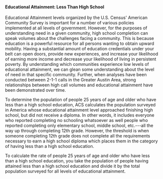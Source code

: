 #### Educational Attainment: Less Than High School

Educational Attainment levels organized by the U.S. Census' American Community Survey is important for a number of various policies implemented at all levels of government. However, for the purposes of understanding need in a given community, high school completion can speak volumes about the challenges facing a community. This is because education is a powerful resource for all persons wanting to obtain upward mobility. Having a substantial amount of education credentials under your belt can open doors, provide new experiences, and increase your likelihood of earning more income and decrease your likelihood of living in persistent poverty. By understanding which communities experience low levels of educational attainment, we can glean some understanding about the level of need in that specific community. Further, when analyses have been conducted between 2-1-1 calls in the Greater Austin Area, strong relationships between high call volumes and educational attainment have been demonstrated over time. 

To determine the population of people 25 years of age and older who have less than a high school education, ACS calculates the population surveyed in America whose educational attainment level approached finishing high school, but did not receive a diploma. In other words, it includes everyone who reported completing no schooling whatsoever as well people who reported completing only elementary school, middle school, etc.---all the way up through completing 12th grade. However, the threshold is when someone completing 12th grade does not complete all the requirements necessary to earn a high school diploma which places them in the category of having less than a high school education. 

To calculate the rate of people 25 years of age and older who have less than a high school education, you take the population of people having attained less than a high school education and divide it by the total population surveyed for all levels of educational attainment. 

